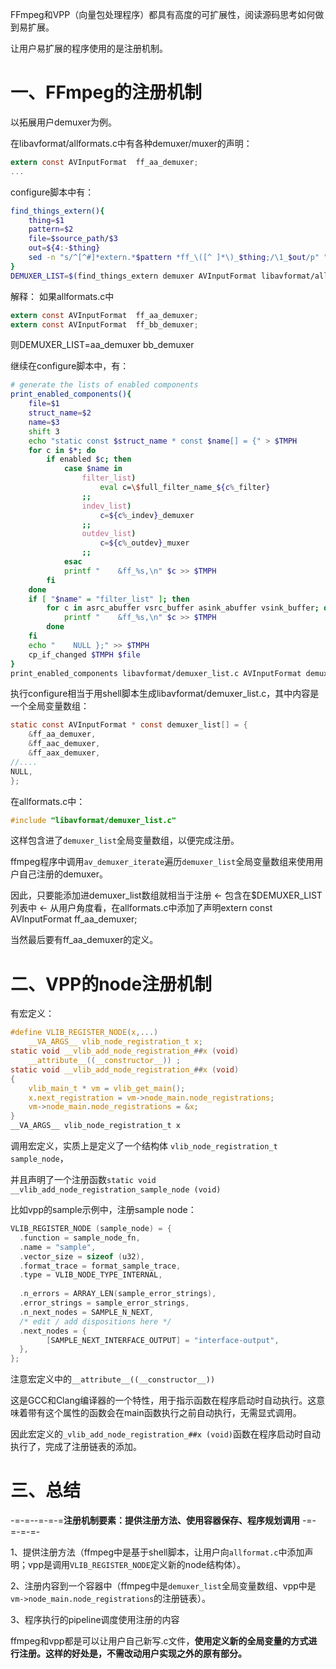 FFmpeg和VPP（向量包处理程序）都具有高度的可扩展性，阅读源码思考如何做到易扩展。

让用户易扩展的程序使用的是注册机制。


# 一、FFmpeg的注册机制
以拓展用户demuxer为例。

在libavformat/allformats.c中有各种demuxer/muxer的声明：
```C
extern const AVInputFormat  ff_aa_demuxer;
...
```
configure脚本中有：
```bash
find_things_extern(){
    thing=$1
    pattern=$2
    file=$source_path/$3
    out=${4:-$thing}
    sed -n "s/^[^#]*extern.*$pattern *ff_\([^ ]*\)_$thing;/\1_$out/p" "$file"
}
DEMUXER_LIST=$(find_things_extern demuxer AVInputFormat libavformat/allformats.c)
```
解释：
如果allformats.c中 
```C
extern const AVInputFormat  ff_aa_demuxer;
extern const AVInputFormat  ff_bb_demuxer;
```
则DEMUXER_LIST=aa_demuxer bb_demuxer

继续在configure脚本中，有：
```bash
# generate the lists of enabled components
print_enabled_components(){
    file=$1
    struct_name=$2
    name=$3
    shift 3
    echo "static const $struct_name * const $name[] = {" > $TMPH
    for c in $*; do
        if enabled $c; then
            case $name in
                filter_list)
                    eval c=\$full_filter_name_${c%_filter}
                ;;
                indev_list)
                    c=${c%_indev}_demuxer
                ;;
                outdev_list)
                    c=${c%_outdev}_muxer
                ;;
            esac
            printf "    &ff_%s,\n" $c >> $TMPH
        fi
    done
    if [ "$name" = "filter_list" ]; then
        for c in asrc_abuffer vsrc_buffer asink_abuffer vsink_buffer; do
            printf "    &ff_%s,\n" $c >> $TMPH
        done
    fi
    echo "    NULL };" >> $TMPH
    cp_if_changed $TMPH $file
}
print_enabled_components libavformat/demuxer_list.c AVInputFormat demuxer_list $DEMUXER_LIST
```
执行configure相当于用shell脚本生成libavformat/demuxer_list.c，其中内容是一个全局变量数组：
```C
static const AVInputFormat * const demuxer_list[] = {
    &ff_aa_demuxer,
    &ff_aac_demuxer,
    &ff_aax_demuxer,
//....
NULL,
};
```
在allformats.c中：
```C
#include "libavformat/demuxer_list.c"
```
这样包含进了`demuxer_list`全局变量数组，以便完成注册。

ffmpeg程序中调用`av_demuxer_iterate`遍历`demuxer_list`全局变量数组来使用用户自己注册的demuxer。



因此，只要能添加进demuxer_list数组就相当于注册 <- 包含在$DEMUXER_LIST列表中 <- 从用户角度看，在allformats.c中添加了声明extern const AVInputFormat  ff_aa_demuxer;

当然最后要有ff_aa_demuxer的定义。





# 二、VPP的node注册机制
有宏定义：
```C
#define VLIB_REGISTER_NODE(x,...)                                       \
    __VA_ARGS__ vlib_node_registration_t x;                             \
static void __vlib_add_node_registration_##x (void)                     \
    __attribute__((__constructor__)) ;                                  \
static void __vlib_add_node_registration_##x (void)                     \
{                                                                       \
    vlib_main_t * vm = vlib_get_main();                                 \
    x.next_registration = vm->node_main.node_registrations;             \
    vm->node_main.node_registrations = &x;                              \
}
__VA_ARGS__ vlib_node_registration_t x
```
调用宏定义，实质上是定义了一个结构体 `vlib_node_registration_t sample_node`，

并且声明了一个注册函数`static void __vlib_add_node_registration_sample_node (void)`

比如vpp的sample示例中，注册sample node：
```C
VLIB_REGISTER_NODE (sample_node) = {
  .function = sample_node_fn,
  .name = "sample",
  .vector_size = sizeof (u32),
  .format_trace = format_sample_trace,
  .type = VLIB_NODE_TYPE_INTERNAL,
  
  .n_errors = ARRAY_LEN(sample_error_strings),
  .error_strings = sample_error_strings,
  .n_next_nodes = SAMPLE_N_NEXT,
  /* edit / add dispositions here */
  .next_nodes = {
        [SAMPLE_NEXT_INTERFACE_OUTPUT] = "interface-output",
  },
};
```
注意宏定义中的`__attribute__((__constructor__))`

这是GCC和Clang编译器的一个特性，用于指示函数在程序启动时自动执行。这意味着带有这个属性的函数会在main函数执行之前自动执行，无需显式调用。

因此宏定义的`_vlib_add_node_registration_##x (void)`函数在程序启动时自动执行了，完成了注册链表的添加。

# 三、总结
-=-=--=-=-=**注册机制要素：提供注册方法、使用容器保存、程序规划调用** -=-=-=-=-

1、提供注册方法（ffmpeg中是基于shell脚本，让用户向`allformat.c`中添加声明；vpp是调用`VLIB_REGISTER_NODE`定义新的node结构体）。

2、注册内容到一个容器中（ffmpeg中是`demuxer_list`全局变量数组、vpp中是`vm->node_main.node_registrations`的注册链表）。

3、程序执行的pipeline调度使用注册的内容

ffmpeg和vpp都是可以让用户自己新写.c文件，**使用定义新的全局变量的方式进行注册。这样的好处是，不需改动用户实现之外的原有部分。**

